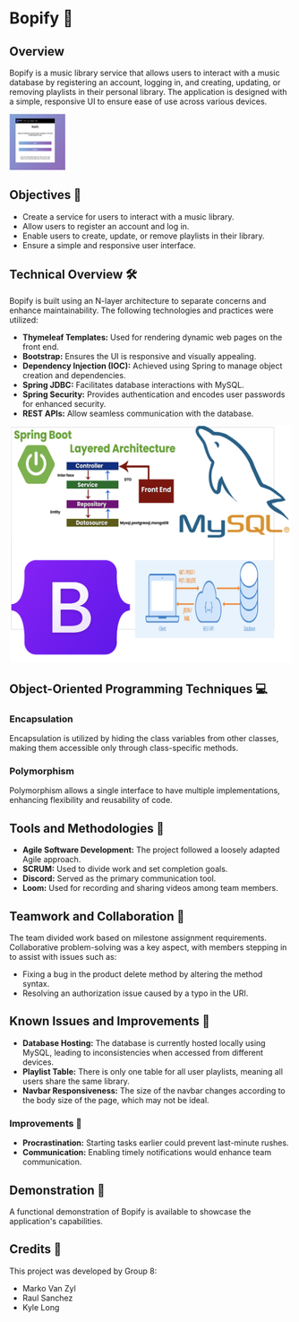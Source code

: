 # Bopify 🎵

## Overview
Bopify is a music library service that allows users to interact with a music database by registering an account, logging in, and creating, updating, or removing playlists in their personal library. The application is designed with a simple, responsive UI to ensure ease of use across various devices.

<img src="./images/App%20Overview.png" alt="App Overview" width="100" height="100"/>

## Objectives 🎯
- Create a service for users to interact with a music library.
- Allow users to register an account and log in.
- Enable users to create, update, or remove playlists in their library.
- Ensure a simple and responsive user interface.

## Technical Overview 🛠️
Bopify is built using an N-layer architecture to separate concerns and enhance maintainability. The following technologies and practices were utilized:
- **Thymeleaf Templates:** Used for rendering dynamic web pages on the front end.
- **Bootstrap:** Ensures the UI is responsive and visually appealing.
- **Dependency Injection (IOC):** Achieved using Spring to manage object creation and dependencies.
- **Spring JDBC:** Facilitates database interactions with MySQL.
- **Spring Security:** Provides authentication and encodes user passwords for enhanced security.
- **REST APIs:** Allow seamless communication with the database.

![App Overview](./images/Technologies.png)

## Object-Oriented Programming Techniques 💻
### Encapsulation
Encapsulation is utilized by hiding the class variables from other classes, making them accessible only through class-specific methods.

### Polymorphism
Polymorphism allows a single interface to have multiple implementations, enhancing flexibility and reusability of code.

## Tools and Methodologies 🔧
- **Agile Software Development:** The project followed a loosely adapted Agile approach.
- **SCRUM:** Used to divide work and set completion goals.
- **Discord:** Served as the primary communication tool.
- **Loom:** Used for recording and sharing videos among team members.

## Teamwork and Collaboration 🤝
The team divided work based on milestone assignment requirements. Collaborative problem-solving was a key aspect, with members stepping in to assist with issues such as:
- Fixing a bug in the product delete method by altering the method syntax.
- Resolving an authorization issue caused by a typo in the URI.

## Known Issues and Improvements 🚧
- **Database Hosting:** The database is currently hosted locally using MySQL, leading to inconsistencies when accessed from different devices.
- **Playlist Table:** There is only one table for all user playlists, meaning all users share the same library.
- **Navbar Responsiveness:** The size of the navbar changes according to the body size of the page, which may not be ideal.

### Improvements 🔄
- **Procrastination:** Starting tasks earlier could prevent last-minute rushes.
- **Communication:** Enabling timely notifications would enhance team communication.

## Demonstration 🎥
A functional demonstration of Bopify is available to showcase the application's capabilities.

## Credits 🙌
This project was developed by Group 8:
- Marko Van Zyl
- Raul Sanchez
- Kyle Long

